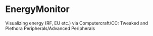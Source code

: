 # EnergyMonitor
Visualizing energy (RF, EU etc.) via Computercraft/CC: Tweaked and Plethora Peripherals/Advanced Peripherals
